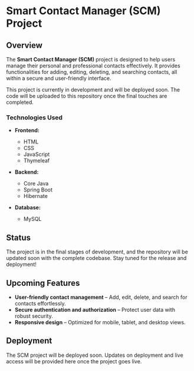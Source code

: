 # Smart Contact Manager (SCM) Project

## Overview

The **Smart Contact Manager (SCM)** project is designed to help users manage their personal and professional contacts effectively. It provides functionalities for adding, editing, deleting, and searching contacts, all within a secure and user-friendly interface.

This project is currently in development and will be deployed soon. The code will be uploaded to this repository once the final touches are completed.

### Technologies Used

- **Frontend:**
  - HTML
  - CSS
  - JavaScript
  - Thymeleaf

- **Backend:**
  - Core Java
  - Spring Boot
  - Hibernate

- **Database:**
  - MySQL

## Status

The project is in the final stages of development, and the repository will be updated soon with the complete codebase. Stay tuned for the release and deployment!

## Upcoming Features

- **User-friendly contact management** – Add, edit, delete, and search for contacts effortlessly.
- **Secure authentication and authorization** – Protect user data with robust security.
- **Responsive design** – Optimized for mobile, tablet, and desktop views.

## Deployment

The SCM project will be deployed soon. Updates on deployment and live access will be provided here once the project goes live.


